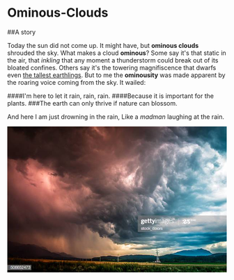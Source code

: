 # Ominous-Clouds

##A story

Today the sun did not come up. It might have, but **ominous clouds** shrouded the sky. What makes a cloud **ominous**? Some say it's that static in the air, that _inkling_ that any moment a thunderstorm could break out of its bloated confines. Others say it's the towering magnifiscence that dwarfs even [the tallest earthlings](https://en.wikipedia.org/wiki/Giraffe). But to me the **ominousity** was made apparent by the roaring voice coming from the sky. It wailed:

####I'm here to let it rain, rain, rain.
####Because it is important for the plants.
###The earth can only thrive if nature can blossom.

And here I am just drowning in the rain, 
Like a *madman* laughing at the rain.

![Ominous-Clouds](ominous-clouds.jpg)
